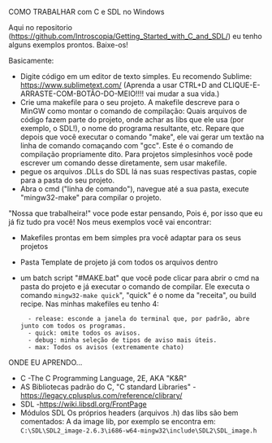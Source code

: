 COMO TRABALHAR com C e SDL no Windows

Aqui no repositorio (https://github.com/Introscopia/Getting_Started_with_C_and_SDL/) eu tenho alguns exemplos prontos. Baixe-os!

Basicamente:
- Digite código em um editor de texto simples.
	Eu recomendo Sublime: https://www.sublimetext.com/
	(Aprenda a usar CTRL+D and CLIQUE-E-ARRASTE-COM-BOTÃO-DO-MEIO!!!! vai mudar a sua vida.)
- Crie uma makefile para o seu projeto.
	A makefile descreve para o MinGW como montar o comando de compilação: Quais arquivos de código fazem parte do projeto, onde achar as libs que ele usa (por exemplo, o SDL!), o nome do programa resultante, etc. Repare que depois que você executar o comando "make", ele vai gerar um textão na linha de comando comaçando com "gcc". Este é o comando de compilação propriamente dito. Para projetos simplesinhos você pode escrever um comando desse diretamente, sem usar makefile.
- pegue os arquivos .DLLs do SDL lá nas suas respectivas pastas, copie para a pasta do seu projeto.
- Abra o cmd ("linha de comando"), navegue até a sua pasta, execute "mingw32-make" para compilar o projeto.

"Nossa que trabalheira!" voce pode estar pensando,
Pois é, por isso que eu já fiz tudo pra você!
Nos meus exemplos você vai encontrar:
- Makefiles prontas em bem simples pra você adaptar para os seus projetos
- Pasta Template de projeto já com todos os arquivos dentro
- um batch script "#MAKE.bat" que você pode clicar para abrir o cmd na pasta do projeto e já executar o comando de compilar.
	Ele executa o comando `mingw32-make quick`", "quick" é o nome da "receita", ou build recipe. Nas minhas makefiles eu tenho 4:

		- release: esconde a janela do terminal que, por padrão, abre junto com todos os programas.
		- quick: omite todos os avisos.
		- debug: minha seleção de tipos de aviso mais úteis.
		- max: Todos os avisos (extremamente chato)

ONDE EU APRENDO...
- C
	-The C Programming Language, 2E, AKA "K&R"
- AS Bibliotecas padrão do C, "C standard Libraries"
	-https://legacy.cplusplus.com/reference/clibrary/
- SDL
	-https://wiki.libsdl.org/FrontPage
- Módulos SDL
	Os próprios headers (arquivos .h) das libs são bem comentados:
		A da image lib, por exemplo se encontra em:
		`C:\SDL\SDL2_image-2.6.3\i686-w64-mingw32\include\SDL2\SDL_image.h`
